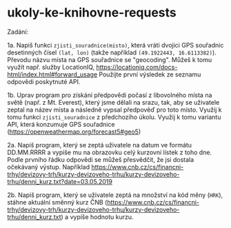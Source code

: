 # ukoly-ke-knihovne-requests

Zadání:

1a. Napiš funkci `zjisti_souradnice(misto)`, která vráti dvojici GPS souřadnic desetinných čísel `(lat, lon)` (takže například `(49.1922443, 16.6113382)`). Převodu názvu místa na GPS souřadnice se "geocoding". Můžeš k tomu využít např. služby LocationIQ, https://locationiq.com/docs-html/index.html#forward_usage Použijte první výsledek ze seznamu odpovědi poskytnuté API.

1b. Uprav program pro získání předpovědi počasí z libovolného místa na světě (např. z Mt. Everest), který jsme dělali na srazu, tak, aby se uživatele zeptal na název místa a následně vypsal předpověď pro toto místo. Využij k tomu funkci `zjisti_souradnice` z předchozího úkolu. Využij k tomu variantu API, která konzumuje GPS souřadnice (https://openweathermap.org/forecast5#geo5)

2a. Napiš program, který se zeptá uživatele na datum ve formátu DD.MM.RRRR a vypíše mu na obrazovku celý kurzovní lístek z toho dne. Podle prvního řádku odpovědi se můžeš přesvědčit, že jsi dostala očekávaný výstup. Například https://www.cnb.cz/cs/financni-trhy/devizovy-trh/kurzy-devizoveho-trhu/kurzy-devizoveho-trhu/denni_kurz.txt?date=03.05.2019

2b. Napiš program, který se uživatele zeptá na množství na kód měny (`HRK`), stáhne aktuální směnný kurz ČNB (https://www.cnb.cz/cs/financni-trhy/devizovy-trh/kurzy-devizoveho-trhu/kurzy-devizoveho-trhu/denni_kurz.txt) a vypíše hodnotu kurzu.
